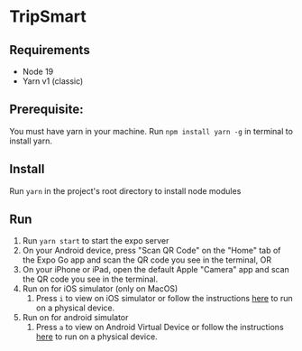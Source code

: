 # TripSmart

## Requirements
* Node 19
* Yarn v1 (classic)

## Prerequisite:
You must have yarn in your machine. Run `npm install yarn -g` in terminal to install yarn.

## Install 
Run `yarn` in the project's root directory to install node modules

## Run
1. Run `yarn start` to start the expo server
2. On your Android device, press "Scan QR Code" on the "Home" tab of the Expo Go app and scan the QR code you see in the terminal, OR
3. On your iPhone or iPad, open the default Apple "Camera" app and scan the QR code you see in the terminal.
4. Run on for iOS simulator (only on MacOS)
    1. Press  `i`  to view on iOS simulator or follow the instructions [here](https://docs.expo.dev/workflow/run-on-device/) to run on a physical device.
5. Run on for android simulator
    1. Press  `a`  to view on Android Virtual Device or follow the instructions [here](https://docs.expo.dev/workflow/run-on-device/) to run on a physical device.
